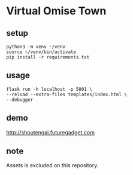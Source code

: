 # Virtual Omise Town

## setup
```
python3 -m venv ~/venv
source ~/venv/bin/activate
pip install -r requirements.txt
```

## usage
```
flask run -h localhost -p 5001 \
--reload --extra-files templates/index.html \
--debugger
```

## demo
http://shoutengai.futuregadget.com

## note
Assets is excluded on this repository.

